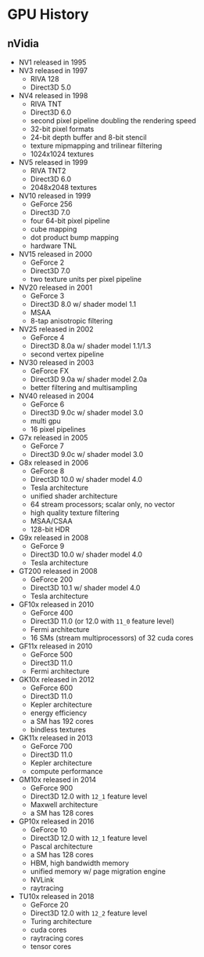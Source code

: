 GPU History
===========

## nVidia

- NV1 released in 1995
- NV3 released in 1997
  - RIVA 128
  - Direct3D 5.0
- NV4 released in 1998
  - RIVA TNT
  - Direct3D 6.0
  - second pixel pipeline doubling the rendering speed
  - 32-bit pixel formats
  - 24-bit depth buffer and 8-bit stencil
  - texture mipmapping and trilinear filtering
  - 1024x1024 textures
- NV5 released in 1999
  - RIVA TNT2
  - Direct3D 6.0
  - 2048x2048 textures
- NV10 released in 1999
  - GeForce 256
  - Direct3D 7.0
  - four 64-bit pixel pipeline
  - cube mapping
  - dot product bump mapping
  - hardware TNL
- NV15 released in 2000
  - GeForce 2
  - Direct3D 7.0
  - two texture units per pixel pipeline
- NV20 released in 2001
  - GeForce 3
  - Direct3D 8.0 w/ shader model 1.1
  - MSAA
  - 8-tap anisotropic filtering
- NV25 released in 2002
  - GeForce 4
  - Direct3D 8.0a w/ shader model 1.1/1.3
  - second vertex pipeline
- NV30 released in 2003
  - GeForce FX
  - Direct3D 9.0a w/ shader model 2.0a
  - better filtering and multisampling
- NV40 released in 2004
  - GeForce 6
  - Direct3D 9.0c w/ shader model 3.0
  - multi gpu
  - 16 pixel pipelines
- G7x released in 2005
  - GeForce 7
  - Direct3D 9.0c w/ shader model 3.0
- G8x released in 2006
  - GeForce 8
  - Direct3D 10.0 w/ shader model 4.0
  - Tesla architecture
  - unified shader architecture
  - 64 stream processors; scalar only, no vector
  - high quality texture filtering
  - MSAA/CSAA
  - 128-bit HDR
- G9x released in 2008
  - GeForce 9
  - Direct3D 10.0 w/ shader model 4.0
  - Tesla architecture
- GT200 released in 2008
  - GeForce 200
  - Direct3D 10.1 w/ shader model 4.0
  - Tesla architecture
- GF10x released in 2010
  - GeForce 400
  - Direct3D 11.0 (or 12.0 with `11_0` feature level)
  - Fermi architecture
  - 16 SMs (stream multiprocessors) of 32 cuda cores
- GF11x released in 2010
  - GeForce 500
  - Direct3D 11.0
  - Fermi architecture
- GK10x released in 2012
  - GeForce 600
  - Direct3D 11.0
  - Kepler architecture
  - energy efficiency
  - a SM has 192 cores
  - bindless textures
- GK11x released in 2013
  - GeForce 700
  - Direct3D 11.0
  - Kepler architecture
  - compute performance
- GM10x released in 2014
  - GeForce 900
  - Direct3D 12.0 with `12_1` feature level
  - Maxwell architecture
  - a SM has 128 cores
- GP10x released in 2016
  - GeForce 10
  - Direct3D 12.0 with `12_1` feature level
  - Pascal architecture
  - a SM has 128 cores
  - HBM, high bandwidth memory
  - unified memory w/ page migration engine
  - NVLink
  - raytracing
- TU10x released in 2018
  - GeForce 20
  - Direct3D 12.0 with `12_2` feature level
  - Turing architecture
  - cuda cores
  - raytracing cores
  - tensor cores
